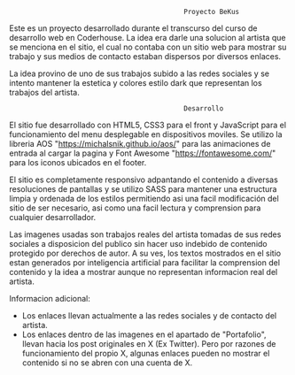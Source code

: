                                                 Proyecto BeKus
Este es un proyecto desarrollado durante el transcurso del curso de desarrollo web en Coderhouse. La idea era darle una solucion al artista que se menciona en el sitio, el cual no contaba con un sitio web para mostrar su trabajo y sus medios de contacto estaban dispersos por diversos enlaces.

La idea provino de uno de sus trabajos subido a las redes sociales y se intento mantener la estetica y colores estilo dark que representan los trabajos del artista.

                                                Desarrollo
El sitio fue desarrollado con HTML5, CSS3 para el front y JavaScript para el funcionamiento del menu desplegable en dispositivos moviles. Se utilizo la libreria AOS "https://michalsnik.github.io/aos/" para las animaciones de entrada al cargar la pagina y Font Awesome "https://fontawesome.com/" para los iconos ubicados en el footer.

El sitio es completamente responsivo adpantando el contenido a diversas resoluciones de pantallas y se utilizo SASS para mantener una estructura limpia y ordenada de los estilos permitiendo asi una facil modificación del sitio de ser necesario, asi como una facil lectura y comprension para cualquier desarrollador.

Las imagenes usadas son trabajos reales del artista tomadas de sus redes sociales a disposicion del publico sin hacer uso indebido de contenido protegido por derechos de autor. A su ves, los textos mostrados en el sitio estan generados por inteligencia artificial para facilitar la comprension del contenido y la idea a mostrar aunque no representan informacion real del artista.


Informacion adicional:
- Los enlaces llevan actualmente a las redes sociales y de contacto del artista.
- Los enlaces dentro de las imagenes en el apartado de "Portafolio", llevan hacia los post originales en X (Ex Twitter). Pero por razones de funcionamiento del propio X, algunas enlaces pueden no mostrar el contenido si no se abren con una cuenta de X.

